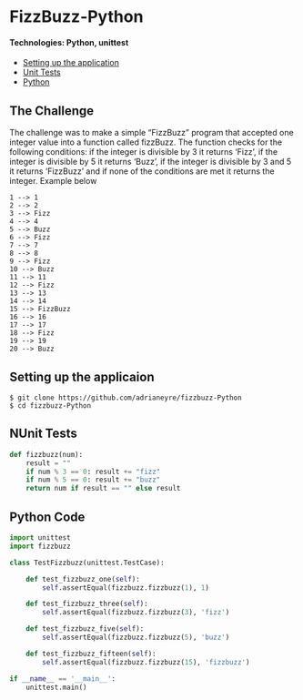 # FizzBuzz-Python
#### Technologies: Python, unittest

* [Setting up the application](#setup)
* [Unit Tests](#tests)
* [Python](#code)

## The Challenge ##
The challenge was to make a simple “FizzBuzz” program that accepted one integer value into a function called fizzBuzz. The function checks for the following conditions: if the integer is divisible by 3 it returns ‘Fizz’, if the integer is divisible by 5 it returns ‘Buzz’, if the integer is divisible by 3 and 5 it returns ‘FizzBuzz’ and if none of the conditions are met it returns the integer. Example below
```shell
1 --> 1
2 --> 2
3 --> Fizz
4 --> 4
5 --> Buzz
6 --> Fizz
7 --> 7
8 --> 8
9 --> Fizz
10 --> Buzz
11 --> 11
12 --> Fizz
13 --> 13
14 --> 14
15 --> FizzBuzz
16 --> 16
17 --> 17
18 --> Fizz
19 --> 19
20 --> Buzz
```

## <a name="setup">Setting up the applicaion</a>
```
$ git clone https://github.com/adrianeyre/fizzbuzz-Python
$ cd fizzbuzz-Python
```

## <a name="tests">NUnit Tests</a> ##

```python
def fizzbuzz(num):
    result = ""
    if num % 3 == 0: result += "fizz"
    if num % 5 == 0: result += "buzz"
    return num if result == "" else result

```

## <a name="code">Python Code</a> ##
```python
import unittest
import fizzbuzz

class TestFizzbuzz(unittest.TestCase):

    def test_fizzbuzz_one(self):
        self.assertEqual(fizzbuzz.fizzbuzz(1), 1)

    def test_fizzbuzz_three(self):
        self.assertEqual(fizzbuzz.fizzbuzz(3), 'fizz')

    def test_fizzbuzz_five(self):
        self.assertEqual(fizzbuzz.fizzbuzz(5), 'buzz')

    def test_fizzbuzz_fifteen(self):
        self.assertEqual(fizzbuzz.fizzbuzz(15), 'fizzbuzz')

if __name__ == '__main__':
    unittest.main()
```
